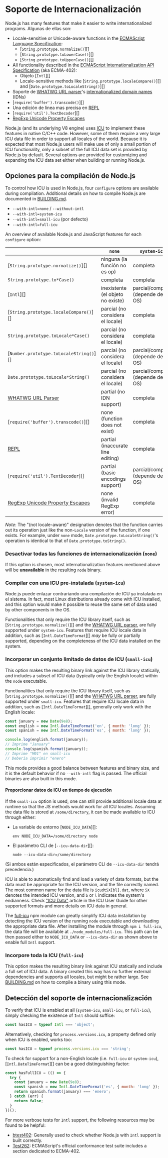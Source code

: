 # Soporte de Internacionalización

<!--introduced_in=v8.2.0-->

Node.js has many features that make it easier to write internationalized programs. Algunas de ellas son:

- Locale-sensitive or Unicode-aware functions in the [ECMAScript Language Specification](https://tc39.github.io/ecma262/): 
  - [`String.prototype.normalize()`][]
  - [`String.prototype.toLowerCase()`][]
  - [`String.prototype.toUpperCase()`][]
- All functionality described in the [ECMAScript Internationalization API Specification](https://tc39.github.io/ecma402/) (aka ECMA-402): 
  - Objeto [`Intl`][]
  - Locale-sensitive methods like [`String.prototype.localeCompare()`][] and [`Date.prototype.toLocaleString()`][]
- Soporte de [WHATWG URL parser](url.html#url_the_whatwg_url_api)'s [internationalized domain names](https://en.wikipedia.org/wiki/Internationalized_domain_name) (IDNs)
- [`require('buffer').transcode()`][]
- Una edición de linea mas precisa en [REPL](repl.html#repl_repl)
- [`require('util').TextDecoder`][]
- [RegExp Unicode Property Escapes](https://github.com/tc39/proposal-regexp-unicode-property-escapes)

Node.js (and its underlying V8 engine) uses [ICU](http://icu-project.org/) to implement these features in native C/C++ code. However, some of them require a very large ICU data file in order to support all locales of the world. Because it is expected that most Node.js users will make use of only a small portion of ICU functionality, only a subset of the full ICU data set is provided by Node.js by default. Several options are provided for customizing and expanding the ICU data set either when building or running Node.js.

## Opciones para la compilación de Node.js

To control how ICU is used in Node.js, four `configure` options are available during compilation. Additional details on how to compile Node.js are documented in [BUILDING.md](https://github.com/nodejs/node/blob/master/BUILDING.md).

- `--with-intl=none` / `--without-intl`
- `--with-intl=system-icu`
- `--with-intl=small-icu` (por defecto)
- `--with-intl=full-icu`

An overview of available Node.js and JavaScript features for each `configure` option:

|                                                                                                     | `none`                            | `system-icu`                     | `small-icu`              | `full-icu` |
| --------------------------------------------------------------------------------------------------- | --------------------------------- | -------------------------------- | ------------------------ | ---------- |
| [`String.prototype.normalize()`][]                                                                  | ninguna (la función no es op)     | completa                         | completa                 | completa   |
| `String.prototype.to*Case()`                                                                        | completa                          | completa                         | completa                 | completa   |
| [`Intl`][]                                                                                          | inexistente (el objeto no existe) | parcial/completa (depende de OS) | parcial (solo en inglés) | completa   |
| [`String.prototype.localeCompare()`][]                                                              | parcial (no considera el locale)  | completa                         | completa                 | completa   |
| `String.prototype.toLocale*Case()`                                                                  | parcial (no considera el locale)  | completa                         | completa                 | completa   |
| [`Number.prototype.toLocaleString()`][]                                                             | parcial (no considera el locale)  | parcial/completa (depende de OS) | parcial (solo en inglés) | completa   |
| `Date.prototype.toLocale*String()`                                                                  | parcial (no considera el locale)  | parcial/completa (depende de OS) | parcial (solo en inglés) | completa   |
| [WHATWG URL Parser](url.html#url_the_whatwg_url_api)                                                | partial (no IDN support)          | completa                         | completa                 | completa   |
| [`require('buffer').transcode()`][]                                                                 | none (function does not exist)    | completa                         | completa                 | completa   |
| [REPL](repl.html#repl_repl)                                                                         | partial (inaccurate line editing) | completa                         | completa                 | completa   |
| [`require('util').TextDecoder`][]                                                                   | partial (basic encodings support) | parcial/completa (depende de OS) | partial (Unicode-only)   | completa   |
| [RegExp Unicode Property Escapes](https://github.com/tc39/proposal-regexp-unicode-property-escapes) | none (invalid RegExp error)       | completa                         | completa                 | completa   |

*Note*: The "(not locale-aware)" designation denotes that the function carries out its operation just like the non-`Locale` version of the function, if one exists. For example, under `none` mode, `Date.prototype.toLocaleString()`'s operation is identical to that of `Date.prototype.toString()`.

### Desactivar todas las funciones de internacionalización (`none`)

If this option is chosen, most internationalization features mentioned above will be **unavailable** in the resulting `node` binary.

### Compilar con una ICU pre-instalada (`system-icu`)

Node.js puede enlazar contrariando una compilación de ICU ya instalada en el sistema. In fact, most Linux distributions already come with ICU installed, and this option would make it possible to reuse the same set of data used by other components in the OS.

Functionalities that only require the ICU library itself, such as [`String.prototype.normalize()`][] and the [WHATWG URL parser](url.html#url_the_whatwg_url_api), are fully supported under `system-icu`. Features that require ICU locale data in addition, such as [`Intl.DateTimeFormat`][] *may* be fully or partially supported, depending on the completeness of the ICU data installed on the system.

### Incorporar un conjunto limitado de datos de ICU (`small-icu`)

This option makes the resulting binary link against the ICU library statically, and includes a subset of ICU data (typically only the English locale) within the `node` executable.

Functionalities that only require the ICU library itself, such as [`String.prototype.normalize()`][] and the [WHATWG URL parser](url.html#url_the_whatwg_url_api), are fully supported under `small-icu`. Features that require ICU locale data in addition, such as [`Intl.DateTimeFormat`][], generally only work with the English locale:

```js
const january = new Date(9e8);
const english = new Intl.DateTimeFormat('en', { month: 'long' });
const spanish = new Intl.DateTimeFormat('es', { month: 'long' });

console.log(english.format(january));
// Imprime "January"
console.log(spanish.format(january));
// Imprime "M01" en small-icu
// Debería imprimir "enero"
```

This mode provides a good balance between features and binary size, and it is the default behavior if no `--with-intl` flag is passed. The official binaries are also built in this mode.

#### Proporcionar datos de ICU en tiempo de ejecución

If the `small-icu` option is used, one can still provide additional locale data at runtime so that the JS methods would work for all ICU locales. Assuming the data file is stored at `/some/directory`, it can be made available to ICU through either:

- La variable de entorno [`NODE_ICU_DATA`][]:
  
  ```shell
  env NODE_ICU_DATA=/some/directory node
  ```

- El parámetro CLI de [`--icu-data-dir`][]:
  
  ```shell
  node --icu-data-dir=/some/directory
  ```

(Si ambos están especificados, el parámetro CLI de `--icu-data-dir` tendrá precedencia.)

ICU is able to automatically find and load a variety of data formats, but the data must be appropriate for the ICU version, and the file correctly named. The most common name for the data file is `icudt5X[bl].dat`, where `5X` denotes the intended ICU version, and `b` or `l` indicates the system's endianness. Check ["ICU Data"](http://userguide.icu-project.org/icudata) article in the ICU User Guide for other supported formats and more details on ICU data in general.

The [full-icu](https://www.npmjs.com/package/full-icu) npm module can greatly simplify ICU data installation by detecting the ICU version of the running `node` executable and downloading the appropriate data file. After installing the module through `npm i full-icu`, the data file will be available at `./node_modules/full-icu`. This path can be then passed either to `NODE_ICU_DATA` or `--icu-data-dir` as shown above to enable full `Intl` support.

### Incorpore toda la ICU (`full-icu`)

This option makes the resulting binary link against ICU statically and include a full set of ICU data. A binary created this way has no further external dependencies and supports all locales, but might be rather large. See [BUILDING.md](https://github.com/nodejs/node/blob/master/BUILDING.md#build-with-full-icu-support-all-locales-supported-by-icu) on how to compile a binary using this mode.

## Detección del soporte de internacionalización

To verify that ICU is enabled at all (`system-icu`, `small-icu`, or `full-icu`), simply checking the existence of `Intl` should suffice:

```js
const hasICU = typeof Intl === 'object';
```

Alternatively, checking for `process.versions.icu`, a property defined only when ICU is enabled, works too:

```js
const hasICU = typeof process.versions.icu === 'string';
```

To check for support for a non-English locale (i.e. `full-icu` or `system-icu`), [`Intl.DateTimeFormat`][] can be a good distinguishing factor:

```js
const hasFullICU = (() => {
  try {
    const january = new Date(9e8);
    const spanish = new Intl.DateTimeFormat('es', { month: 'long' });
    return spanish.format(january) === 'enero';
  } catch (err) {
    return false;
  }
})();
```

For more verbose tests for `Intl` support, the following resources may be found to be helpful:

- [btest402](https://github.com/srl295/btest402): Generally used to check whether Node.js with `Intl` support is built correctly.
- [Test262](https://github.com/tc39/test262/tree/master/test/intl402): ECMAScript's official conformance test suite includes a section dedicated to ECMA-402.